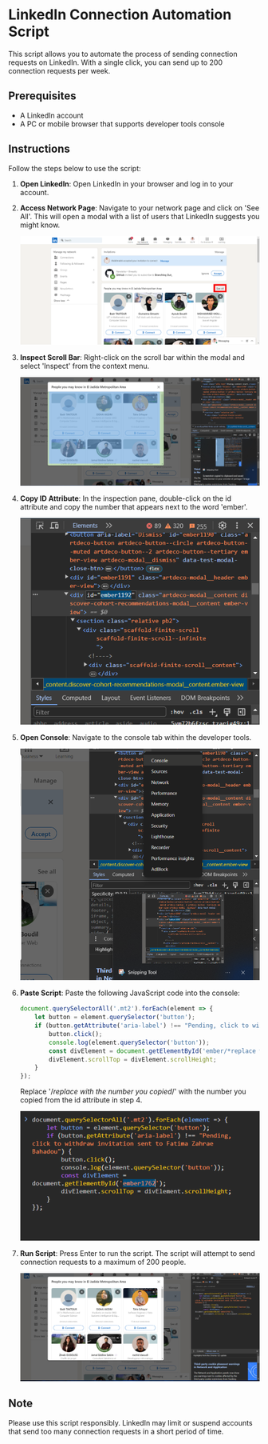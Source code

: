 # LinkedIn Connection Automation Script

This script allows you to automate the process of sending connection requests on LinkedIn. With a single click, you can send up to 200 connection requests per week.

## Prerequisites

- A LinkedIn account
- A PC or mobile browser that supports developer tools console

## Instructions

Follow the steps below to use the script:

1. **Open LinkedIn**: Open LinkedIn in your browser and log in to your account.

2. **Access Network Page**: Navigate to your network page and click on 'See All'. This will open a modal with a list of users that LinkedIn suggests you might know.

    ![Network Page](assets/1.png)

3. **Inspect Scroll Bar**: Right-click on the scroll bar within the modal and select 'Inspect' from the context menu.

    ![Inspect Scroll Bar](assets/4.png)

4. **Copy ID Attribute**: In the inspection pane, double-click on the id attribute and copy the number that appears next to the word 'ember'.

    ![Copy ID Attribute](assets/5.png)

5. **Open Console**: Navigate to the console tab within the developer tools.

    ![Open Console](assets/6.png)

6. **Paste Script**: Paste the following JavaScript code into the console:

    ```javascript
    document.querySelectorAll('.mt2').forEach(element => {
        let button = element.querySelector('button');
        if (button.getAttribute('aria-label') !== "Pending, click to withdraw invitation sent to Fatima Zahrae Bahadou") {
            button.click();
            console.log(element.querySelector('button'));
            const divElement = document.getElementById('ember/*replace with the number you copied*/');
            divElement.scrollTop = divElement.scrollHeight;
        }
    });
    ```
    Replace '/*replace with the number you copied*/' with the number you copied from the id attribute in step 4.

    ![Paste Script](assets/8.png)

7. **Run Script**: Press Enter to run the script. The script will attempt to send connection requests to a maximum of 200 people.

    ![Run Script](assets/7.png)

## Note

Please use this script responsibly. LinkedIn may limit or suspend accounts that send too many connection requests in a short period of time.


